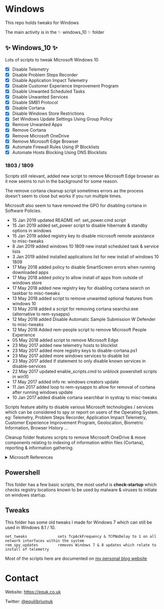 # Windows

This repo holds tweaks for Windows

The main activity is in the :sparkles: windows_10 :sparkles: folder

## :sparkles: Windows_10 :sparkles:

Lots of scripts to tweak Microsoft Windows 10

- [x] Disable Telemetry
- [x] Disable Problem Steps Recorder
- [x] Disable Application Impact Telemetry
- [x] Disable Customer Experience Improvement Program
- [x] Disable Unwanted Scheduled Tasks
- [x] Disable Unwanted Services
- [x] Disable SMB1 Protocol
- [x] Disable Cortana
- [x] Disable Windows Store Restrictions
- [x] Set Windows Update Settings Using Group Policy
- [x] Remove Unwanted Apps
- [x] Remove Cortana
- [x] Remove Microsoft OneDrive
- [x] Remove Microsoft Edge Browser
- [x] Automate Firewall Rules Using IP Blocklists
- [x] Automate Hosts Blocking Using DNS Blocklists

### 1803 / 1809

Scripts still relevant, added new script to remove Microsoft Edge browser as it now seems to run in the background for some reason.

The remove cortana cleanup script sometimes errors as the process doesn't seem to close but works if you run multiple times.

Microsoft also seem to have removed the GPO for disabling cortana in Software Policies.

- 15 Jan 2019 updated README ref: set_power.cmd script
- 15 Jan 2019 added set_power script to disable hibernate & standby options in windows
- 15 Jan 2019 added registry key to disable microsoft remote assistance to misc-tweaks
- 8 Jan 2019 added windows 10 1809 new install scheduled task & service lists
- 3 Jan 2019 added installed applications list for new install of windows 10 1809
- 17 May 2018 added policy to disable SmartScreen errors when running downloaded apps
- 17 May 2018 added policy to allow install of apps from outside of windows store
- 17 May 2018 added new registry key for disabling cortana search on taskbar to misc-tweaks
- 13 May 2018 added script to remove unwanted optional features from windows 10
- 13 May 2018 added a script for removing cortana searchui.exe (alternative to rem-sysapps)
- 12 May 2018 added Disable Automatic Sample Submission W Defender to misc-tweaks
- 12 May 2018 Added rem-people script to remove Microsoft People Experience
- 05 May 2018 added script to remove Microsoft Edge
- 23 May 2017 added new telemetry hosts to blocklist
- 23 May 2017 added more registry keys to disable-cortana.ps1
- 23 May 2017 added more windows services to disable list
- 23 May 2017 added if statement to only disable known services in disable-services
- 22 May 2017 updated enable_scripts.cmd to unblock powershell scripts in win10
- 17 May 2017 added info re: windows creators update
- 11 Jan 2017 added loop to rem-sysapps to allow for removal of cortana after running windows update
- 10 Jan 2017 added disable cortana searchbar in systray to misc-tweaks

Scripts feature ability to disable various Microsoft technologies / services which can be considered to spy or report on users of the Operating System. eg: Telemetry, Problem Steps Recorder, Application Impact Telemetry, Customer Experience Improvement Program, Geolocation, Biometric Information, Browser History ...

Cleanup folder features scripts to remove Microsoft OneDrive & move components relating to indexing of information within files (Cortana), reporting & information gathering.

<details><summary>Microsoft References</summary>
<a href="https://technet.microsoft.com/en-us/itpro/windows/manage/configure-windows-telemetry-in-your-organization">Configure Windows telemetry in your organization</a>

<a href="https://technet.microsoft.com/en-us/itpro/windows/manage/manage-connections-from-windows-operating-system-components-to-microsoft-services#bkmk-priv-feedback">Manage connections from Windows operating system components to Microsoft services</a></details>

## Powershell

This folder has a few basic scripts, the most useful is **check-startup** which checks registry locations known to be used by malware & viruses to initiate on windows startup.

## Tweaks

This folder has some old tweaks I made for Windows 7 which can still be used in Windows 8.1 / 10.

```
net_tweaks              sets TcpAckFrequency & TCPNoDelay to 1 on all network interfaces within the system
rem_spy_updates         removes Windows 7 & 8 updates which relate to install of telemetry
```

Most of the scripts here are documented on [my personal blog website](https://equk.co.uk/)

# Contact

Website: https://equk.co.uk

Twitter: [@equilibriumuk](https://twitter.com/equilibriumuk)
